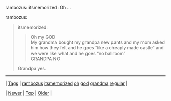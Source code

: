 <!--
title: rambozus
date: 2020-06-28T15:27:00.368Z
tags: rambozus, itsmemorized, oh, god, grandma, regular
-->


rambozus: itsmemorized: Oh ...

<p>rambozus:</p>

<blockquote>
<p>itsmemorized:</p>
<blockquote>
<p>Oh my GOD <br/> My grandma bought my grandpa new pants and my mom asked him how they felt and he goes “like a cheaply made castle” and we were like what and he goes “no ballroom” <br/> GRANDPA NO</p>
</blockquote>
<p>Grandpa yes.</p>
</blockquote>

<!--BOTTOM-POST-NAVIGATION-->
---

| [Tags](tags.md) | [rambozus](tag-rambozus.md) [itsmemorized](tag-itsmemorized.md) [oh](tag-oh.md) [god](tag-god.md) [grandma](tag-grandma.md) [regular](tag-regular.md) |

| [Newer](94799530754.md) | [Top](index.md) | [Older](94803919533.md) |